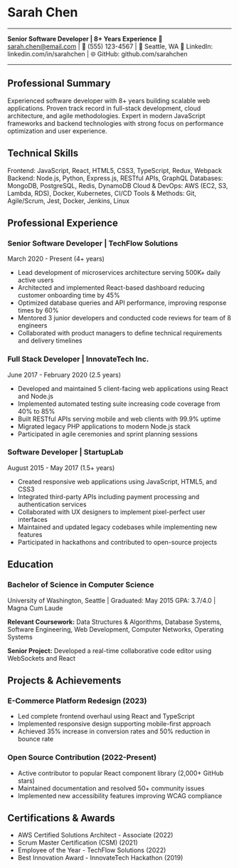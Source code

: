 # Sarah Chen

---

**Senior Software Developer | 8+ Years Experience** 📧 sarah.chen@email.com | 📱 (555) 123-4567 | 📍 Seattle, WA 💼 LinkedIn: linkedin.com/in/sarahchen | 🌐 GitHub: github.com/sarahchen

---

## Professional Summary

Experienced software developer with 8+ years building scalable web applications. Proven track record in full-stack development, cloud architecture, and agile methodologies. Expert in modern JavaScript frameworks and backend technologies with strong focus on performance optimization and user experience.

## Technical Skills

Frontend: JavaScript, React, HTML5, CSS3, TypeScript, Redux, Webpack Backend: Node.js, Python, Express.js, RESTful APIs, GraphQL Databases: MongoDB, PostgreSQL, Redis, DynamoDB Cloud & DevOps: AWS (EC2, S3, Lambda, RDS), Docker, Kubernetes, CI/CD Tools & Methods: Git, Agile/Scrum, Jest, Docker, Jenkins, Linux

## Professional Experience

### Senior Software Developer | TechFlow Solutions

March 2020 - Present (4+ years)

- Lead development of microservices architecture serving 500K+ daily active users
- Architected and implemented React-based dashboard reducing customer onboarding time by 45%
- Optimized database queries and API performance, improving response times by 60%
- Mentored 3 junior developers and conducted code reviews for team of 8 engineers
- Collaborated with product managers to define technical requirements and delivery timelines

### Full Stack Developer | InnovateTech Inc.

June 2017 - February 2020 (2.5 years)

- Developed and maintained 5 client-facing web applications using React and Node.js
- Implemented automated testing suite increasing code coverage from 40% to 85%
- Built RESTful APIs serving mobile and web clients with 99.9% uptime
- Migrated legacy PHP applications to modern Node.js stack
- Participated in agile ceremonies and sprint planning sessions

### Software Developer | StartupLab

August 2015 - May 2017 (1.5+ years)

- Created responsive web applications using JavaScript, HTML5, and CSS3
- Integrated third-party APIs including payment processing and authentication services
- Collaborated with UX designers to implement pixel-perfect user interfaces
- Maintained and updated legacy codebases while implementing new features
- Participated in hackathons and contributed to open-source projects

## Education

### Bachelor of Science in Computer Science

University of Washington, Seattle | Graduated: May 2015 GPA: 3.7/4.0 | Magna Cum Laude

**Relevant Coursework:** Data Structures & Algorithms, Database Systems, Software Engineering, Web Development, Computer Networks, Operating Systems

**Senior Project:** Developed a real-time collaborative code editor using WebSockets and React

## Projects & Achievements

### E-Commerce Platform Redesign (2023)

- Led complete frontend overhaul using React and TypeScript
- Implemented responsive design supporting mobile-first approach
- Achieved 35% increase in conversion rates and 50% reduction in bounce rate

### Open Source Contribution (2022-Present)

- Active contributor to popular React component library (2,000+ GitHub stars)
- Maintained documentation and resolved 50+ community issues
- Implemented new accessibility features improving WCAG compliance

## Certifications & Awards

- AWS Certified Solutions Architect - Associate (2022)
- Scrum Master Certification (CSM) (2021)
- Employee of the Year - TechFlow Solutions (2022)
- Best Innovation Award - InnovateTech Hackathon (2019)
